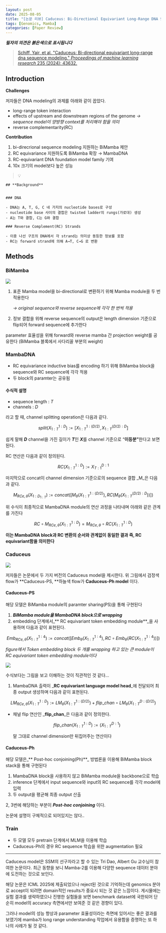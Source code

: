 ```yaml
---
layout: post
date: 2025-08-05
title: "[논문 리뷰] Caduceus: Bi-Directional Equivariant Long-Range DNA Sequence Modeling"
tags: [Genomics, Mamba]
categories: [Paper Review]
---
```


<span class="notion-red">_**필자의 의견은 붉은색으로 표시됩니다**_</span>


> [Schiff, Yair, et al. "Caduceus: Bi-directional equivariant long-range dna sequence modeling." ](https://pmc.ncbi.nlm.nih.gov/articles/PMC12189541/)[_Proceedings of machine learning research_](https://pmc.ncbi.nlm.nih.gov/articles/PMC12189541/)[ 235 (2024): 43632.](https://pmc.ncbi.nlm.nih.gov/articles/PMC12189541/)



## Introduction


**Challenges**


저자들은 DNA modeling의 과제를 아래와 같이 꼽았다.

- long-range token interaction
- effects of upstream and downstream regions of the genome 
_→ sequence model이 양방향 context를 처리해야 함을 의미_
- reverse complementarity(RC)

**Contribution**

1. bi-direcrional sequence modeling 지원하는 BiMamba 제안
1. RC equivariance 지원하도록 BiMamba 확장 → MambaDNA
1. RC-equivariant DNA foundation model family 기여
1. 10x 크기의 model보다 높은 성능

> 💡 


	## **Background**


	### DNA

	- DNA는 A, T, G, C 네 가지의 nucleotide bases로 구성
	- nucleotide base 사이의 결합은 twisted ladder의 rungs(가로대) 생성
	- A는 T와 결합, C는 G와 결합

	### Reverse Complement(RC) Strands

	- 이중 나선 구조의 DNA에서 각 strand는 의미상 동등한 정보를 포함
	- RC는 forward strand에 의해 A→T, C→G 로 변환


## Methods



### BiMamba


![](https://prod-files-secure.s3.us-west-2.amazonaws.com/542b861c-36a8-4051-84e5-8804b6728dba/2c247d59-7815-4980-99f0-8f0d21f445a7/image.png?X-Amz-Algorithm=AWS4-HMAC-SHA256&X-Amz-Content-Sha256=UNSIGNED-PAYLOAD&X-Amz-Credential=ASIAZI2LB4665BNIS6K3%2F20251002%2Fus-west-2%2Fs3%2Faws4_request&X-Amz-Date=20251002T131817Z&X-Amz-Expires=3600&X-Amz-Security-Token=IQoJb3JpZ2luX2VjEJT%2F%2F%2F%2F%2F%2F%2F%2F%2F%2FwEaCXVzLXdlc3QtMiJGMEQCIHrcMIKicq33FC6IftGOSytwyU4wQCMSN2Jf04Kusu7yAiBmIKnjKaYD%2BVyJoxIEbvWSF2pUbnxMior3yFJaUokb%2Bir%2FAwgtEAAaDDYzNzQyMzE4MzgwNSIMZlfkEdkba5pcBwCZKtwDSZBeCxqLy4wnWAmj1KPFN7%2BfiCm3EpbYkyAhrZxB51Dhg3kt35KOfyJsbDZqT9a49qETVAXWfXX3nSQY18muINDsPcAExfkkuaJ%2BpOw%2FMnuWUZL9YE4z0l4lt4A12KbCZQu%2Fhg0aTBqeFBMPuX9aqB6yhadYEOxa%2F5lmVTZWmok9QV525g%2BqgLEHegO3BJM9%2FkFxh1Y%2FUc0Uzvmn1CJdS7AN7pPJJw1tN%2FRBzjmbstCCZ7DWyopRsrI8kTFhCVmhyTsZU1IVQH0j6fMkw1eIa%2ByivPBINCFwdcI1c6BLnwem5GbBE0qx%2BewVVzHhlWiqwJadhzIoqpY5hzpvNOckuqwwBST8z5mZ0D2RcHrtfRnIUtriRnwKtKAYt64O4N20RZToIj0%2FRs%2FrAxqxWbJrqlXhgnRTtvyL4pC5cWfQrT8yeE1QzAI19iMdvFhGV9mRus19C9yZ4TEFU8FTRZikp3IQrmRy1r4oGQ1dnC7ES2HVGoiLtOaPZjmybaWn6T%2BNapHbeIA0SxWB%2BQJl1PcrFvfU28LTbz2in5Nmw96sU1ahT08FRoA0cjHapzawmRwGvFexZZpxkm7aljmvvGTfiPcQDdMeFZPgKFGiVTIxs9HgeFIa0ZkKCVH7JyUw28P5xgY6pgHcSPHJa734S6PB70vJUouSF6T2AtP643dkMcnlZ65AGfX6RGSZZ0FisfJFLl5RbN2OHVOP9foyz1JI14X1o%2B6BexIa4Bok2Reurso5aGlgvVCuF3K6izw6q1dIAWs77WFmjpEdPCnvHIXn234dx2TtVNraLszvPrZd4%2F7QePK5uxnQP34Bl%2F0HWbNtGvOjAsz1E5ZAay%2B00SDc3mfDwa0QJwP9hDAG&X-Amz-Signature=0698ceb8f669588d3d887cc1a12a81ee0765faf3a5eb8ab6a0f35b4313792436&X-Amz-SignedHeaders=host&x-amz-checksum-mode=ENABLED&x-id=GetObject)

1. 표준 Mamba model을 bi-directional로 변환하기 위해 Mamba module을 두 번 적용한다

	_→ original sequence와 reverse sequence에 각각 한 번씩 적용_

1. 정보 결합을 위해 reverse sequence의 output은 length dimension 기준으로 flip되어 forward sequence에 추가한다

parameter 효율성을 위해 forward와 reverse mamba 간 projection weight를 공유한다 (BiMamba 블록에서 사다리꼴 부분의 weight)



### MambaDNA

- RC equivariance inductive bias를 encoding 하기 위해 BiMamba block을 sequence와 RC sequence에 각각 적용
- 두 block의 paramter는 공유됨


#### 수식적 설명

- sequence length : _T_
- channels : _D_

라고 할 때,  channel splitting operation은 다음과 같다.


$$
split(X^{1:D}_{1:T}):=[X^{1:(D/2)}_{1:T},X^{(D/2):D}_{1:T}]
$$


<span class="notion-red">쉽게 말해 </span><span class="notion-red">_**D**_</span><span class="notion-red"> channel을 가진 길이가 </span><span class="notion-red">_**T**_</span><span class="notion-red">인 </span><span class="notion-red">_**X**_</span><span class="notion-red">를 channel 기준으로 “</span><span class="notion-red">**이등분”**</span><span class="notion-red">한다고 보면 된다.</span>


RC 연산은 다음과 같이 정의된다.


$$
RC(X^{1:D}_{1:T}):=X^{D:1}_{T:1}
$$


마지막으로 concat이 channel dimension 기준으로의 sequence 결합 _M_은 다음과 같다.


$$
M_{RCe,\theta}(X_{1:D_{1:T}}):=concat([M_{\theta}(X^{1:(D/2)}_{1:T}),RC(M_{\theta}(X^{(D/2):D}_{1:T}))])
$$


위 수식이 최종적으로 MambaDNA module의 연산 과정을 나타내며 아래와 같은 관계를 가진다


$$
RC\circ M_{RCe,\theta}(X^{1:D}_{1:T}) = M_{RCe,\theta} \circ RC(X^{1:D}_{1:T})
$$


**이는 MambaDNA block과 RC 변환의 순서와 관계없이 동일한 결과 즉, RC equivariant함을 의미한다**



### Caduceus


![](https://prod-files-secure.s3.us-west-2.amazonaws.com/542b861c-36a8-4051-84e5-8804b6728dba/f94a60d7-8145-473b-aef9-7c68d3ec604a/image.png?X-Amz-Algorithm=AWS4-HMAC-SHA256&X-Amz-Content-Sha256=UNSIGNED-PAYLOAD&X-Amz-Credential=ASIAZI2LB4665BNIS6K3%2F20251002%2Fus-west-2%2Fs3%2Faws4_request&X-Amz-Date=20251002T131817Z&X-Amz-Expires=3600&X-Amz-Security-Token=IQoJb3JpZ2luX2VjEJT%2F%2F%2F%2F%2F%2F%2F%2F%2F%2FwEaCXVzLXdlc3QtMiJGMEQCIHrcMIKicq33FC6IftGOSytwyU4wQCMSN2Jf04Kusu7yAiBmIKnjKaYD%2BVyJoxIEbvWSF2pUbnxMior3yFJaUokb%2Bir%2FAwgtEAAaDDYzNzQyMzE4MzgwNSIMZlfkEdkba5pcBwCZKtwDSZBeCxqLy4wnWAmj1KPFN7%2BfiCm3EpbYkyAhrZxB51Dhg3kt35KOfyJsbDZqT9a49qETVAXWfXX3nSQY18muINDsPcAExfkkuaJ%2BpOw%2FMnuWUZL9YE4z0l4lt4A12KbCZQu%2Fhg0aTBqeFBMPuX9aqB6yhadYEOxa%2F5lmVTZWmok9QV525g%2BqgLEHegO3BJM9%2FkFxh1Y%2FUc0Uzvmn1CJdS7AN7pPJJw1tN%2FRBzjmbstCCZ7DWyopRsrI8kTFhCVmhyTsZU1IVQH0j6fMkw1eIa%2ByivPBINCFwdcI1c6BLnwem5GbBE0qx%2BewVVzHhlWiqwJadhzIoqpY5hzpvNOckuqwwBST8z5mZ0D2RcHrtfRnIUtriRnwKtKAYt64O4N20RZToIj0%2FRs%2FrAxqxWbJrqlXhgnRTtvyL4pC5cWfQrT8yeE1QzAI19iMdvFhGV9mRus19C9yZ4TEFU8FTRZikp3IQrmRy1r4oGQ1dnC7ES2HVGoiLtOaPZjmybaWn6T%2BNapHbeIA0SxWB%2BQJl1PcrFvfU28LTbz2in5Nmw96sU1ahT08FRoA0cjHapzawmRwGvFexZZpxkm7aljmvvGTfiPcQDdMeFZPgKFGiVTIxs9HgeFIa0ZkKCVH7JyUw28P5xgY6pgHcSPHJa734S6PB70vJUouSF6T2AtP643dkMcnlZ65AGfX6RGSZZ0FisfJFLl5RbN2OHVOP9foyz1JI14X1o%2B6BexIa4Bok2Reurso5aGlgvVCuF3K6izw6q1dIAWs77WFmjpEdPCnvHIXn234dx2TtVNraLszvPrZd4%2F7QePK5uxnQP34Bl%2F0HWbNtGvOjAsz1E5ZAay%2B00SDc3mfDwa0QJwP9hDAG&X-Amz-Signature=65e7579a78e063df357a083309c1d7e4b74475fca44dd28630d92d1c4011a057&X-Amz-SignedHeaders=host&x-amz-checksum-mode=ENABLED&x-id=GetObject)


저자들은 논문에서 두 가지 버전의 Caduceus model을 제시한다. 위 그림에서 검정색 flow가 **Caduceus-PS, **하늘색 flow가 **Caduceus-Ph model** 이다.



#### Caduceus-PS


해당 모델은 BiMamba module의 paramter sharing(PS)을 통해 구현된다

1. _**BiMamba module을 MambaDNA block으로 wrapping**_
1. embedding 단계에서_** RC equivariant token embedding module**_을 사용하며 다음과 같이 표현된다.

$$
Emb_{RCe,\theta}(X^{1:4}_{1:T}):=concat([Emb_{\theta}(X^{1:4}_{1:T}),RC \circ Emb_{\theta}(RC(X^{1:4}_{1:T}))])
$$


_figure에서 Token embedding block 두 개를 wrapping 하고 있는 큰 module이 RC equivariant token embedding module이다_


![](https://prod-files-secure.s3.us-west-2.amazonaws.com/542b861c-36a8-4051-84e5-8804b6728dba/b175e4da-71eb-4e91-8c23-a06dabe673c9/image.png?X-Amz-Algorithm=AWS4-HMAC-SHA256&X-Amz-Content-Sha256=UNSIGNED-PAYLOAD&X-Amz-Credential=ASIAZI2LB4665BNIS6K3%2F20251002%2Fus-west-2%2Fs3%2Faws4_request&X-Amz-Date=20251002T131817Z&X-Amz-Expires=3600&X-Amz-Security-Token=IQoJb3JpZ2luX2VjEJT%2F%2F%2F%2F%2F%2F%2F%2F%2F%2FwEaCXVzLXdlc3QtMiJGMEQCIHrcMIKicq33FC6IftGOSytwyU4wQCMSN2Jf04Kusu7yAiBmIKnjKaYD%2BVyJoxIEbvWSF2pUbnxMior3yFJaUokb%2Bir%2FAwgtEAAaDDYzNzQyMzE4MzgwNSIMZlfkEdkba5pcBwCZKtwDSZBeCxqLy4wnWAmj1KPFN7%2BfiCm3EpbYkyAhrZxB51Dhg3kt35KOfyJsbDZqT9a49qETVAXWfXX3nSQY18muINDsPcAExfkkuaJ%2BpOw%2FMnuWUZL9YE4z0l4lt4A12KbCZQu%2Fhg0aTBqeFBMPuX9aqB6yhadYEOxa%2F5lmVTZWmok9QV525g%2BqgLEHegO3BJM9%2FkFxh1Y%2FUc0Uzvmn1CJdS7AN7pPJJw1tN%2FRBzjmbstCCZ7DWyopRsrI8kTFhCVmhyTsZU1IVQH0j6fMkw1eIa%2ByivPBINCFwdcI1c6BLnwem5GbBE0qx%2BewVVzHhlWiqwJadhzIoqpY5hzpvNOckuqwwBST8z5mZ0D2RcHrtfRnIUtriRnwKtKAYt64O4N20RZToIj0%2FRs%2FrAxqxWbJrqlXhgnRTtvyL4pC5cWfQrT8yeE1QzAI19iMdvFhGV9mRus19C9yZ4TEFU8FTRZikp3IQrmRy1r4oGQ1dnC7ES2HVGoiLtOaPZjmybaWn6T%2BNapHbeIA0SxWB%2BQJl1PcrFvfU28LTbz2in5Nmw96sU1ahT08FRoA0cjHapzawmRwGvFexZZpxkm7aljmvvGTfiPcQDdMeFZPgKFGiVTIxs9HgeFIa0ZkKCVH7JyUw28P5xgY6pgHcSPHJa734S6PB70vJUouSF6T2AtP643dkMcnlZ65AGfX6RGSZZ0FisfJFLl5RbN2OHVOP9foyz1JI14X1o%2B6BexIa4Bok2Reurso5aGlgvVCuF3K6izw6q1dIAWs77WFmjpEdPCnvHIXn234dx2TtVNraLszvPrZd4%2F7QePK5uxnQP34Bl%2F0HWbNtGvOjAsz1E5ZAay%2B00SDc3mfDwa0QJwP9hDAG&X-Amz-Signature=bbde3ade340bb2789bd5d82f7a0ff61c750421d502f2d36c7678f4480ebc493b&X-Amz-SignedHeaders=host&x-amz-checksum-mode=ENABLED&x-id=GetObject)


<span class="notion-red">수식보다는 그림을 보고 이해하는 것이 직관적인 것 같다…</span>

1. MambaDNA 출력이 _**RC equivariant language model head**_에 전달되어 최종 output 생성하며 다음과 같이 표현된다.

$$
LM_{RCe,\theta}(X^{1:D}_{1:T}):= LM_{\theta}(X^{1:(D/2)}_{1:T})+flip\_chan\circ LM_{\theta}(X^{D:(D/2)}_{1:T})
$$

- 채널 flip 연산인 _**flip\_chan**_은 다음과 같이 정의한다.

	$$
	flip\_chan(X^{1:D}_{1:T}):=(X^{D:1}_{1:T})
	$$


	말 그대로 channel dimension만 뒤집어주는 연산이다



#### Caduceus-Ph


해당 모델은_** Post-hoc conjoining(Ph)**_ 방법론을 이용해 BiMamba block stack을 통해 구현된다

1. MambaDNA block을 사용하지 않고 BiMamba module을 backbone으로 학습
1. inference 단계에서 input sequence와 input의 RC sequence를 각각 model에 입력
1. 두 output을 평균해 최종 output 산출

2, 3번에 해당하는 부분이 _**Post-hoc conjoining**_ 이다.


<span class="notion-red">논문에 설명이 구체적으로 되어있지는 않다..</span>



### Train

- 두 모델 모두 pretrain 단계에서 MLM을 이용해 학습
- Caduceus-Ph의 경우 RC sequence 학습을 위한 augmentation 필요

---


<span class="notion-red">Caduceus model은 SSM의 선구자라고 할 수 있는 Tri Dao, Albert Gu 교수님이 참여한 논문이다. 최근 동향을 보니 Mamba-2를 이용해 다양한 sequence 데이터 분야에 도전하는 것으로 보인다.</span>


<span class="notion-red">해당 논문은 ICML 2025에 제출되었으나 reject된 것으로 기억하는데 genomics 분야로 accept이 되려면 domain적인 results가 중요시 되는 것 같은 느낌이다. 게시물에는 실험 결과를 생략하였으나 진행한 실험들을 보면 benchmark dataset에 국한되어 단순히 model의 accuracy 측면에서만 보여준 것 같은 경향이 있다.</span>


<span class="notion-red">그러나 model의 성능 향상과 parameter 효율성이라는 측면에 있어서는 좋은 결과를 보였기에 mamba가 long range understanding 작업에서 유용함을 증명하는 또 하나의 사례가 될 것 같다.</span>

